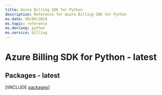 ```yaml
---
title: Azure Billing SDK for Python
description: Reference for Azure Billing SDK for Python
ms.date: 09/09/2024
ms.topic: reference
ms.devlang: python
ms.service: billing
---
```

# Azure Billing SDK for Python - latest
## Packages - latest
[!INCLUDE [packages](billing-index.md)]